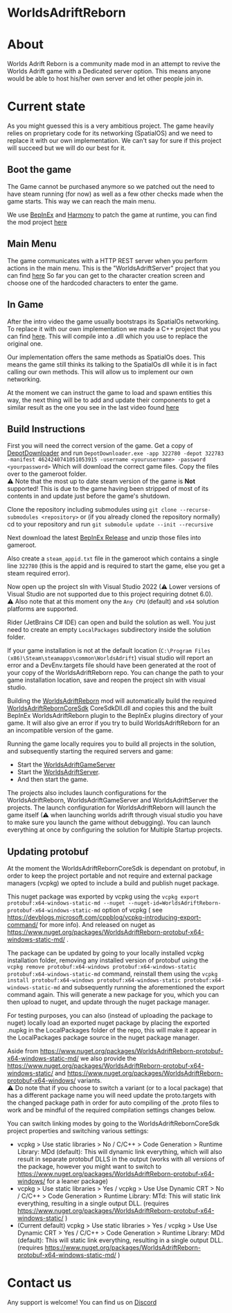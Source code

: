 # WorldsAdriftReborn

# About
Worlds Adrift Reborn is a community made mod in an attempt to revive the Worlds Adrift game with a Dedicated server option.
This means anyone would be able to host his/her own server and let other people join in.

# Current state
As you might guessed this is a very ambitious project. The game heavily relies on proprietary code for its networking (SpatialOS) and we need to replace it with our own implementation.
We can't say for sure if this project will succeed but we will do our best for it.

## Boot the game
The Game cannot be purchased anymore so we patched out the need to have steam running (for now) as well as a few other checks made when the game starts.
This way we can reach the main menu.

We use [BepInEx](https://github.com/BepInEx/BepInEx) and [Harmony](https://github.com/pardeike/Harmony) to patch the game at runtime, you can find the mod project [here](https://github.com/sp00ktober/WorldsAdriftReborn/tree/main/WorldsAdriftReborn)

## Main Menu
The game communicates with a HTTP REST server when you perform actions in the main menu. This is the "WorldsAdriftServer" project that you can find [here](https://github.com/sp00ktober/WorldsAdriftReborn/tree/main/WorldsAdriftServer)
So far you can get to the character creation screen and choose one of the hardcoded characters to enter the game.

## In Game
After the intro video the game usually bootstraps its SpatialOs networking. To replace it with our own implementation we made a C++ project that you can find [here](https://github.com/sp00ktober/WorldsAdriftReborn/tree/main/WorldsAdriftRebornCoreSdk).
This will compile into a .dll which you use to replace the original one.

Our implementation offers the same methods as SpatialOs does. This means the game still thinks its talking to the SpatialOs dll while it is in fact calling our own methods. This will allow us to implement our own networking.

At the moment we can instruct the game to load and spawn entities this way, the next thing will be to add and update their components to get a similar result as the one you see in the last video found [here](https://www.youtube.com/watch?v=IWKu2Olw0rc)

## Build Instructions
First you will need the correct version of the game. Get a copy of [DepotDownloader](https://github.com/SteamRE/DepotDownloader) and run `DepotDownloader.exe -app 322780 -depot 322783 -manifest 4624240741051053915 -username <yourusername> -password <yourpassword>`
Which will download the correct game files. Copy the files over to the gameroot folder.  
⚠ Note that the most up to date steam version of the game is **Not** supported! 
This is due to the game having been stripped of most of its contents in and update just before the game's shutdown.

Clone the repository including submodules using `git clone --recurse-submodules <repository>`
or (if you already cloned the repository normally) cd to your repository and run `git submodule update --init --recursive`

Next download the latest [BepInEx Release](https://github.com/BepInEx/BepInEx/releases) and unzip those files into gameroot.

Also create a `steam_appid.txt` file in the gameroot which contains a single line `322780` (this is the appid and is required to start the game, else you get a steam required error).

Now open up the project sln with Visual Studio 2022 (⚠ Lower versions of Visual Studio are not supported due to this project requiring dotnet 6.0).  
⚠ Also note that at this moment ony the `Any CPU` (default) and `x64` solution platforms are supported.

Rider (JetBrains C# IDE) can open and build the solution as well. You just need to create an empty `LocalPackages` subdirectory inside the solution folder.

If your game installation is not at the default location (`C:\Program Files (x86)\Steam\steamapps\common\WorldsAdrift`) visual studio will report an error and a DevEnv.targets file should have been generated at the root of your copy of the WorldsAdriftReborn repo. 
You can change the path to your game installation location, save and reopen the project sln with visual studio.

Building the [WorldsAdriftReborn](https://github.com/sp00ktober/WorldsAdriftReborn/tree/main/WorldsAdriftReborn) mod will automatically build the required [WorldsAdriftRebornCoreSdk](https://github.com/sp00ktober/WorldsAdriftReborn/tree/main/WorldsAdriftRebornCoreSdk) CoreSdkDll.dll and copies this and the built BepInEx WorldsAdriftReborn plugin to the BepInEx plugins directory of your game. 
It will also give an error if you try to build WorldsAdriftReborn for an an incompatible version of the game.

Running the game locally requires you to build all projects in the solution, and subsequently starting the required servers and game:
- Start the [WorldsAdriftGameServer](https://github.com/sp00ktober/WorldsAdriftReborn/tree/main/WorldsAdriftGameServer) 
- Start the [WorldsAdriftServer](https://github.com/sp00ktober/WorldsAdriftReborn/tree/main/WorldsAdriftServer).
- And then start the game.

The projects also includes launch configurations for the WorldsAdriftReborn, WorldsAdriftGameServer and WorldsAdriftServer the projects. 
The launch configuration for WorldsAdriftReborn will launch the game itself (⚠ when launching worlds adrift through visual studio you have to make sure you launch the game without debugging).
You can launch everything at once by configuring the solution for Multiple Startup projects.

## Updating protobuf
At the moment the WorldsAdriftRebornCoreSdk is dependant on protobuf, in order to keep the project portable and not require and external package managers (vcpkg) we opted to include a build and publish nuget package.

This nuget package was exported by vcpkg using the `vcpkg export protobuf:x64-windows-static-md --nuget --nuget-id=WorldsAdriftReborn-protobuf-x64-windows-static-md` option of vcpkg ( see https://devblogs.microsoft.com/cppblog/vcpkg-introducing-export-command/ for more info).
And released on nuget as https://www.nuget.org/packages/WorldsAdriftReborn-protobuf-x64-windows-static-md/ .

The package can be updated by going to your locally installed vcpkg installation folder, removing any installed version of protobuf using the `vcpkg remove protobuf:x64-windows protobuf:x64-windows-static protobuf:x64-windows-static-md` command,
reinstall them using the `vcpkg install protobuf:x64-windows protobuf:x64-windows-static protobuf:x64-windows-static-md` and subsequently running the aforementioned the export command again.
This will generate a new package for you, which you can then upload to nuget, and update through the nuget package manager.

For testing purposes, you can also (instead of uploading the package to nuget) locally load an exported nuget package by placing the exported .nupkg in the LocalPackages folder of the repo, 
this will make it appear in the LocalPackages package source in the nuget package manager.

Aside from https://www.nuget.org/packages/WorldsAdriftReborn-protobuf-x64-windows-static-md/ we also provide the https://www.nuget.org/packages/WorldsAdriftReborn-protobuf-x64-windows-static/ and https://www.nuget.org/packages/WorldsAdriftReborn-protobuf-x64-windows/ variants.  
⚠ Do note that if you choose to switch a variant (or to a local package) that has a different package name you will need update the proto.targets with the changed package path in order for auto compiling of the .proto files to work and be mindful of the required compilation settings changes below.

You can switch linking modes by going to the WorldsAdriftRebornCoreSdk project properties and switching various settings:
- vcpkg > Use static libraries > No / C/C++ > Code Generation > Runtime Library: MDd (default): This will dynamic link everything, which will also result in separate protobuf DLLS in the output (works with all versions of the package, however you might want to switch to https://www.nuget.org/packages/WorldsAdriftReborn-protobuf-x64-windows/ for a leaner package)
- vcpkg > Use static libraries > Yes / vcpkg > Use Use Dynamic CRT > No / C/C++ > Code Generation > Runtime Library: MTd: This will static link everything, resulting in a single output DLL. (requires https://www.nuget.org/packages/WorldsAdriftReborn-protobuf-x64-windows-static/ )
- (Current default) vcpkg > Use static libraries > Yes / vcpkg > Use Use Dynamic CRT > Yes / C/C++ > Code Generation > Runtime Library: MDd (default): This will static link everything, resulting in a single output DLL. (requires https://www.nuget.org/packages/WorldsAdriftReborn-protobuf-x64-windows-static-md/ )

# Contact us
Any support is welcome! You can find us on [Discord](https://discord.gg/pSrfna7NDx)